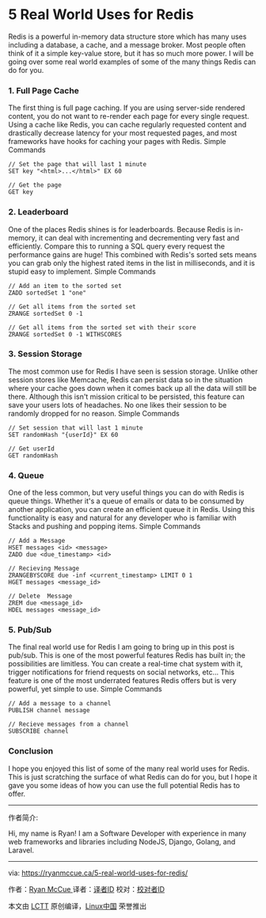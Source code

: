 5 Real World Uses for Redis
============================================================


Redis is a powerful in-memory data structure store which has many uses including a database, a cache, and a message broker. Most people often think of it a simple key-value store, but it has so much more power. I will be going over some real world examples of some of the many things Redis can do for you.

### 1\. Full Page Cache

The first thing is full page caching. If you are using server-side rendered content, you do not want to re-render each page for every single request. Using a cache like Redis, you can cache regularly requested content and drastically decrease latency for your most requested pages, and most frameworks have hooks for caching your pages with Redis.
Simple Commands

```
// Set the page that will last 1 minute
SET key "<html>...</html>" EX 60

// Get the page
GET key

```

### 2\. Leaderboard

One of the places Redis shines is for leaderboards. Because Redis is in-memory, it can deal with incrementing and decrementing very fast and efficiently. Compare this to running a SQL query every request the performance gains are huge! This combined with Redis's sorted sets means you can grab only the highest rated items in the list in milliseconds, and it is stupid easy to implement.
Simple Commands

```
// Add an item to the sorted set
ZADD sortedSet 1 "one"

// Get all items from the sorted set
ZRANGE sortedSet 0 -1

// Get all items from the sorted set with their score
ZRANGE sortedSet 0 -1 WITHSCORES

```

### 3\. Session Storage

The most common use for Redis I have seen is session storage. Unlike other session stores like Memcache, Redis can persist data so in the situation where your cache goes down when it comes back up all the data will still be there. Although this isn't mission critical to be persisted, this feature can save your users lots of headaches. No one likes their session to be randomly dropped for no reason.
Simple Commands

```
// Set session that will last 1 minute
SET randomHash "{userId}" EX 60

// Get userId
GET randomHash

```

### 4\. Queue

One of the less common, but very useful things you can do with Redis is queue things. Whether it's a queue of emails or data to be consumed by another application, you can create an efficient queue it in Redis. Using this functionality is easy and natural for any developer who is familiar with Stacks and pushing and popping items.
Simple Commands

```
// Add a Message
HSET messages <id> <message>
ZADD due <due_timestamp> <id>

// Recieving Message
ZRANGEBYSCORE due -inf <current_timestamp> LIMIT 0 1
HGET messages <message_id>

// Delete  Message
ZREM due <message_id>
HDEL messages <message_id>

```

### 5\. Pub/Sub

The final real world use for Redis I am going to bring up in this post is pub/sub. This is one of the most powerful features Redis has built in; the possibilities are limitless. You can create a real-time chat system with it, trigger notifications for friend requests on social networks, etc... This feature is one of the most underrated features Redis offers but is very powerful, yet simple to use.
Simple Commands

```
// Add a message to a channel
PUBLISH channel message

// Recieve messages from a channel
SUBSCRIBE channel

```

### Conclusion

I hope you enjoyed this list of some of the many real world uses for Redis. This is just scratching the surface of what Redis can do for you, but I hope it gave you some ideas of how you can use the full potential Redis has to offer.

--------------------------------------------------------------------------------

作者简介:

Hi, my name is Ryan! I am a Software Developer with experience in many web frameworks and libraries including NodeJS, Django, Golang, and Laravel.


-------------------


via: https://ryanmccue.ca/5-real-world-uses-for-redis/

作者：[Ryan McCue ][a]
译者：[译者ID](https://github.com/译者ID)
校对：[校对者ID](https://github.com/校对者ID)

本文由 [LCTT](https://github.com/LCTT/TranslateProject) 原创编译，[Linux中国](https://linux.cn/) 荣誉推出

[a]:https://ryanmccue.ca/author/ryan/
[1]:https://ryanmccue.ca/author/ryan/